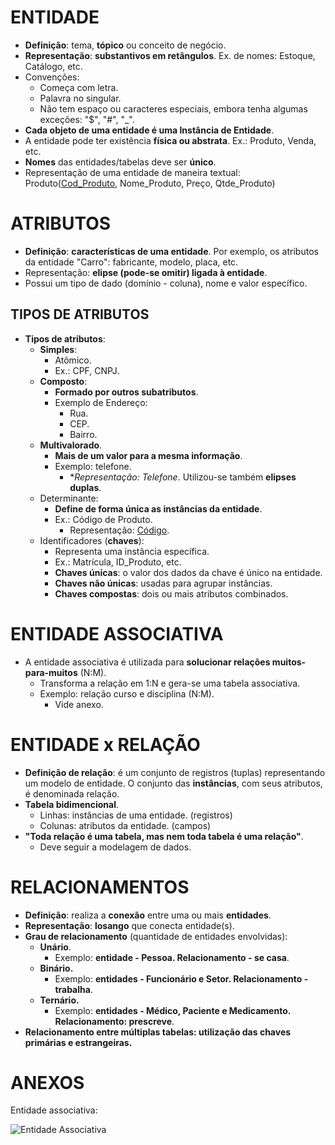 # ENTIDADE
*   **Definição**: tema, **tópico** ou conceito de negócio.
*   **Representação**: **substantivos em retângulos**. Ex. de nomes: Estoque, Catálogo, etc.
*   Convenções:
    *   Começa com letra.
    *   Palavra no singular.
    *   Não tem espaço ou caracteres especiais, embora tenha algumas exceções: "$", "#", "_".
*   **Cada objeto de uma entidade é uma Instância de Entidade**.
*   A entidade pode ter existência **física ou abstrata**. Ex.: Produto, Venda, etc.
*   **Nomes** das entidades/tabelas deve ser **único**.
*   Representação de uma entidade de maneira textual: Produto(<u>Cod_Produto</u>, Nome_Produto, Preço, Qtde_Produto)

# ATRIBUTOS
*   **Definição**: **características de uma entidade**. Por exemplo, os atributos da entidade "Carro": fabricante, modelo, placa, etc.
*   Representação: **elipse (pode-se omitir) ligada à entidade**.
*   Possui um tipo de dado (domínio - coluna), nome e valor específico.

## TIPOS DE ATRIBUTOS
*   **Tipos de atributos**:
    *   **Simples**:
        *   Atômico.
        *   Ex.: CPF, CNPJ.
    *   **Composto**:
        *   **Formado por outros subatributos**.
        *   Exemplo de Endereço:
            *   Rua.
            *   CEP.
            *   Bairro.
    *   **Multivalorado**.
        *   **Mais de um valor para a mesma informação**.
        *   Exemplo: telefone.
            *   **Representação: *Telefone**. Utilizou-se também **elipses duplas**.
    *   Determinante:
        *   **Define de forma única as instâncias da entidade**.
        *   Ex.: Código de Produto.
            *   Representação: <u>Código</u>.
    *   Identificadores (**chaves**):
        *   Representa uma instância específica.
        *   Ex.: Matrícula, ID_Produto, etc.
        *   **Chaves únicas**: o valor dos dados da chave é único na entidade.
        *   **Chaves não únicas**: usadas para agrupar instâncias.
        *   **Chaves compostas**: dois ou mais atributos combinados.

# ENTIDADE ASSOCIATIVA
*   A entidade associativa é utilizada para **solucionar relações muitos-para-muitos** (N:M).
	*	Transforma a relação em 1:N e gera-se uma tabela associativa.
	*	Exemplo: relação curso e disciplina (N:M).
		*	Vide anexo.	

# ENTIDADE x RELAÇÃO
*   **Definição de relação**: é um conjunto de registros (tuplas) representando um modelo de entidade. O conjunto das **instâncias**, com seus atributos, é denominada relação.
*   **Tabela bidimencional**.
    *   Linhas: instâncias de uma entidade. (registros)
    *   Colunas: atributos da entidade. (campos)
*   **"Toda relação é uma tabela, mas nem toda tabela é uma relação"**.
    *   Deve seguir a modelagem de dados.

# RELACIONAMENTOS
*   **Definição**: realiza a **conexão** entre uma ou mais **entidades**.
*   **Representação**: **losango** que conecta entidade(s).
*   **Grau de relacionamento** (quantidade de entidades envolvidas):
    *   **Unário**.
        *   Exemplo: **entidade - Pessoa. Relacionamento - se casa**.
    *   **Binário.**
        *   Exemplo: **entidades - Funcionário e Setor. Relacionamento - trabalha**.
    *   **Ternário.**
        *   Exemplo: **entidades - Médico, Paciente e Medicamento. Relacionamento: prescreve**.
*   **Relacionamento entre múltiplas tabelas: utilização das chaves primárias e estrangeiras.**

# ANEXOS
Entidade associativa:

![Entidade Associativa](https://snag.gy/oYsOM8.jpg)